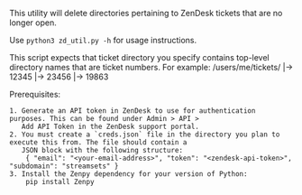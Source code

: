 This utility will delete directories pertaining to ZenDesk tickets that are no longer open.

Use `python3 zd_util.py -h` for usage instructions.

This script expects that ticket directory you specify contains top-level directory names that are ticket numbers.
For example: /users/me/tickets/
			       |-> 12345
			       |-> 23456
			       |-> 19863

Prerequisites:

	1. Generate an API token in ZenDesk to use for authentication purposes. This can be found under Admin > API >
	   Add API Token in the ZenDesk support portal.
	2. You must create a `creds.json` file in the directory you plan to execute this from. The file should contain a
	   JSON block with the following structure:
		{ "email": "<your-email-address>", "token": "<zendesk-api-token>", "subdomain": "streamsets" }
	3. Install the Zenpy dependency for your version of Python:
		pip install Zenpy
